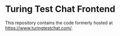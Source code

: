 # Turing Test Chat Frontend
This repository contains the code formerly hosted at https://www.turingtestchat.com/.
